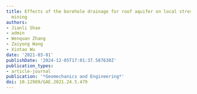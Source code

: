 ```yaml
---
title: Effects of the borehole drainage for roof aquifer on local stress in underground
  mining
authors:
- Jianli Shao
- admin
- Wenquan Zhang
- Zaiyong Wang
- Xintao Wu
date: '2021-03-01'
publishDate: '2024-12-05T17:01:37.587630Z'
publication_types:
- article-journal
publication: '*Geomechanics and Engineering*'
doi: 10.12989/GAE.2021.24.5.479
---
```

